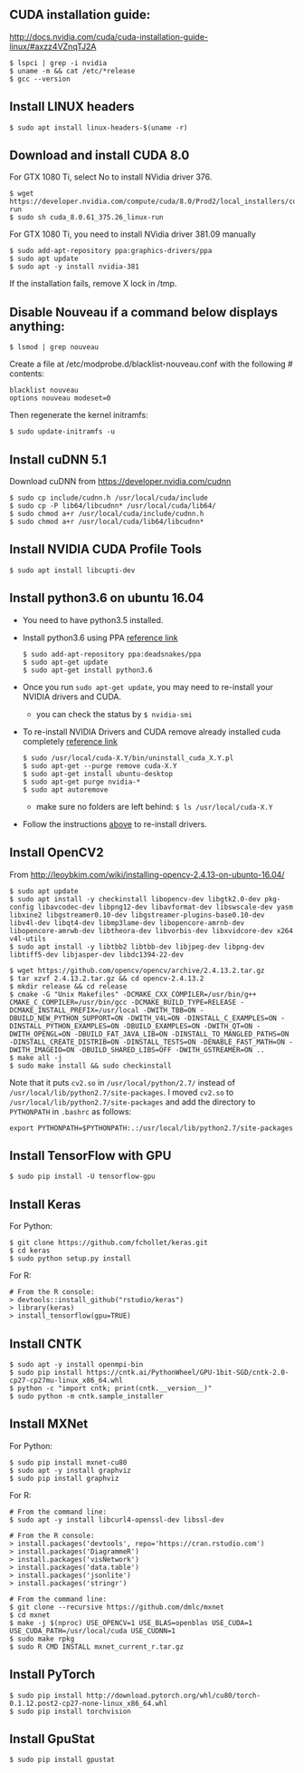 ## CUDA installation guide:
http://docs.nvidia.com/cuda/cuda-installation-guide-linux/#axzz4VZnqTJ2A
```
$ lspci | grep -i nvidia
$ uname -m && cat /etc/*release
$ gcc --version
```

## Install LINUX headers
```
$ sudo apt install linux-headers-$(uname -r)
```

## Download and install CUDA 8.0
For GTX 1080 Ti, select No to install NVidia driver 376.
```
$ wget https://developer.nvidia.com/compute/cuda/8.0/Prod2/local_installers/cuda_8.0.61_375.26_linux-run
$ sudo sh cuda_8.0.61_375.26_linux-run
```

For GTX 1080 Ti, you need to install NVidia driver 381.09 manually
```
$ sudo add-apt-repository ppa:graphics-drivers/ppa
$ sudo apt update
$ sudo apt -y install nvidia-381
```

If the installation fails, remove X lock in /tmp.

## Disable Nouveau if a command below displays anything:
```
$ lsmod | grep nouveau
```

Create a file at /etc/modprobe.d/blacklist-nouveau.conf with the following # contents:
```
blacklist nouveau
options nouveau modeset=0
```
Then regenerate the kernel initramfs:
```
$ sudo update-initramfs -u
```

## Install cuDNN 5.1
Download cuDNN from https://developer.nvidia.com/cudnn
```
$ sudo cp include/cudnn.h /usr/local/cuda/include
$ sudo cp -P lib64/libcudnn* /usr/local/cuda/lib64/
$ sudo chmod a+r /usr/local/cuda/include/cudnn.h
$ sudo chmod a+r /usr/local/cuda/lib64/libcudnn*
```

## Install NVIDIA CUDA Profile Tools
```
$ sudo apt install libcupti-dev
```

## Install python3.6 on ubuntu 16.04
* You need to have python3.5 installed. 

* Install python3.6 using PPA [reference link](https://askubuntu.com/questions/865554/how-do-i-install-python-3-6-using-apt-get)
  ```
  $ sudo add-apt-repository ppa:deadsnakes/ppa
  $ sudo apt-get update
  $ sudo apt-get install python3.6
  ```
* Once you run `sudo apt-get update`, you may need to re-install your NVIDIA drivers and CUDA.
  * you can check the status by `$ nvidia-smi`
* To re-install NVIDIA Drivers and CUDA remove already installed cuda completely [reference link](https://askubuntu.com/questions/206283/how-can-i-uninstall-a-nvidia-driver-completely)
  ```
  $ sudo /usr/local/cuda-X.Y/bin/uninstall_cuda_X.Y.pl
  $ sudo apt-get --purge remove cuda-X.Y
  $ sudo apt-get install ubuntu-desktop
  $ sudo apt-get purge nvidia-*
  $ sudo apt autoremove
  ```
  * make sure no folders are left behind: `$ ls /usr/local/cuda-X.Y`
* Follow the instructions [above](https://github.com/jeongyoonlee/dotfiles/blob/master/ubuntu/dl.md) to re-install drivers. 

## Install OpenCV2
From http://leoybkim.com/wiki/installing-opencv-2.4.13-on-ubunto-16.04/
```
$ sudo apt update
$ sudo apt install -y checkinstall libopencv-dev libgtk2.0-dev pkg-config libavcodec-dev libpng12-dev libavformat-dev libswscale-dev yasm libxine2 libgstreamer0.10-dev libgstreamer-plugins-base0.10-dev libv4l-dev libqt4-dev libmp3lame-dev libopencore-amrnb-dev libopencore-amrwb-dev libtheora-dev libvorbis-dev libxvidcore-dev x264 v4l-utils
$ sudo apt install -y libtbb2 libtbb-dev libjpeg-dev libpng-dev libtiff5-dev libjasper-dev libdc1394-22-dev

$ wget https://github.com/opencv/opencv/archive/2.4.13.2.tar.gz
$ tar xzvf 2.4.13.2.tar.gz && cd opencv-2.4.13.2
$ mkdir release && cd release
$ cmake -G "Unix Makefiles" -DCMAKE_CXX_COMPILER=/usr/bin/g++ CMAKE_C_COMPILER=/usr/bin/gcc -DCMAKE_BUILD_TYPE=RELEASE -DCMAKE_INSTALL_PREFIX=/usr/local -DWITH_TBB=ON -DBUILD_NEW_PYTHON_SUPPORT=ON -DWITH_V4L=ON -DINSTALL_C_EXAMPLES=ON -DINSTALL_PYTHON_EXAMPLES=ON -DBUILD_EXAMPLES=ON -DWITH_QT=ON -DWITH_OPENGL=ON -DBUILD_FAT_JAVA_LIB=ON -DINSTALL_TO_MANGLED_PATHS=ON -DINSTALL_CREATE_DISTRIB=ON -DINSTALL_TESTS=ON -DENABLE_FAST_MATH=ON -DWITH_IMAGEIO=ON -DBUILD_SHARED_LIBS=OFF -DWITH_GSTREAMER=ON ..
$ make all -j
$ sudo make install && sudo checkinstall
```
Note that it puts `cv2.so` in `/usr/local/python/2.7/` instead of `/usr/local/lib/python2.7/site-packages`. I moved `cv2.so` to `/usr/local/lib/python2.7/site-packages` and add the directory to `PYTHONPATH` in `.bashrc` as follows:
```
export PYTHONPATH=$PYTHONPATH:.:/usr/local/lib/python2.7/site-packages
```
## Install TensorFlow with GPU
```
$ sudo pip install -U tensorflow-gpu
```

## Install Keras
For Python:
```
$ git clone https://github.com/fchollet/keras.git
$ cd keras
$ sudo python setup.py install
```

For R:
```
# From the R console:
> devtools::install_github("rstudio/keras")
> library(keras)
> install_tensorflow(gpu=TRUE)
```

## Install CNTK
```
$ sudo apt -y install openmpi-bin
$ sudo pip install https://cntk.ai/PythonWheel/GPU-1bit-SGD/cntk-2.0-cp27-cp27mu-linux_x86_64.whl
$ python -c "import cntk; print(cntk.__version__)"
$ sudo python -m cntk.sample_installer
```

## Install MXNet
For Python:
```
$ sudo pip install mxnet-cu80
$ sudo apt -y install graphviz
$ sudo pip install graphviz
```

For R:
```
# From the command line:
$ sudo apt -y install libcurl4-openssl-dev libssl-dev

# From the R console:
> install.packages('devtools', repo='https://cran.rstudio.com')
> install.packages('DiagrammeR')
> install.packages('visNetwork')
> install.packages('data.table')
> install.packages('jsonlite')
> install.packages('stringr')

# From the command line:
$ git clone --recursive https://github.com/dmlc/mxnet
$ cd mxnet
$ make -j $(nproc) USE_OPENCV=1 USE_BLAS=openblas USE_CUDA=1 USE_CUDA_PATH=/usr/local/cuda USE_CUDNN=1
$ sudo make rpkg
$ sudo R CMD INSTALL mxnet_current_r.tar.gz
```

## Install PyTorch
```
$ sudo pip install http://download.pytorch.org/whl/cu80/torch-0.1.12.post2-cp27-none-linux_x86_64.whl 
$ sudo pip install torchvision
```

## Install GpuStat
```
$ sudo pip install gpustat
```
